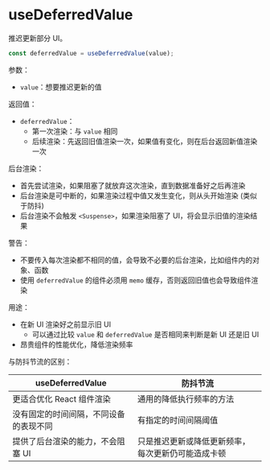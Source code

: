 # useDeferredValue

推迟更新部分 UI。

```js
const deferredValue = useDeferredValue(value);
```

参数：

- `value`：想要推迟更新的值

返回值：

- `deferredValue`：
  - 第一次渲染：与 `value` 相同
  - 后续渲染：先返回旧值渲染一次，如果值有变化，则在后台返回新值渲染一次

后台渲染：

- 首先尝试渲染，如果阻塞了就放弃这次渲染，直到数据准备好之后再渲染
- 后台渲染是可中断的，如果渲染过程中值又发生变化，则从头开始渲染 (类似于防抖)
- 后台渲染不会触发 `<Suspense>`，如果渲染阻塞了 UI，将会显示旧值的渲染结果

警告：

- 不要传入每次渲染都不相同的值，会导致不必要的后台渲染，比如组件内的对象、函数
- 使用 `deferredValue` 的组件必须用 `memo` 缓存，否则返回旧值也会导致组件渲染

用途：

- 在新 UI 渲染好之前显示旧 UI
  - 可以通过比较 `value` 和 `deferredValue` 是否相同来判断是新 UI 还是旧 UI
- 昂贵组件的性能优化，降低渲染频率

与防抖节流的区别：

| useDeferredValue                       | 防抖节流                                           |
| -------------------------------------- | -------------------------------------------------- |
| 更适合优化 React 组件渲染              | 通用的降低执行频率的方法                           |
| 没有固定的时间间隔，不同设备的表现不同 | 有指定的时间间隔阈值                               |
| 提供了后台渲染的能力，不会阻塞 UI      | 只是推迟更新或降低更新频率，每次更新仍可能造成卡顿 |
